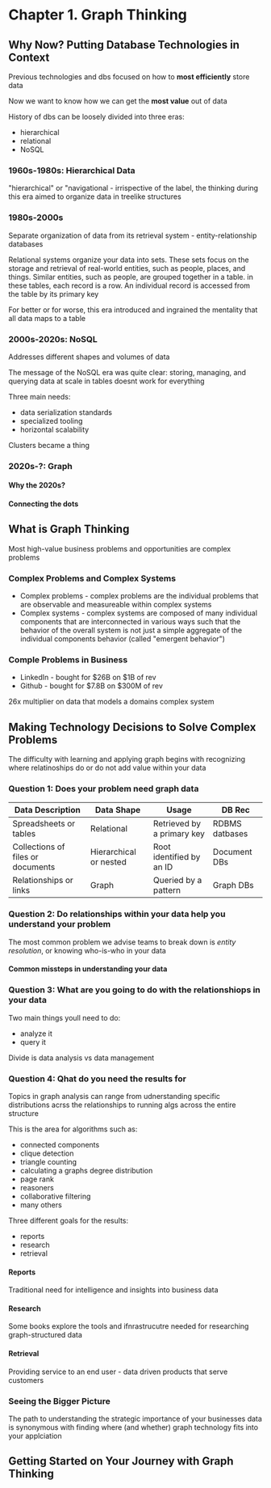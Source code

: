 # Chapter 1. Graph Thinking

## Why Now? Putting Database Technologies in Context

Previous technologies and dbs focused on how to **most efficiently** store data

Now we want to know how we can get the **most value** out of data

History of dbs can be loosely divided into three eras:

- hierarchical
- relational
- NoSQL

### 1960s-1980s: Hierarchical Data

"hierarchical" or "navigational - irrispective of the label, the thinking during this era aimed to organize data in treelike structures

### 1980s-2000s

Separate organization of data from its retrieval system - entity-relationship databases

Relational systems organize your data into sets. These sets focus on the storage and retrieval of real-world entities, such as people, places, and things. Similar entities, such as people, are grouped together in a table. in these tables, each record is a row. An individual record is accessed from the table by its primary key

For better or for worse, this era introduced and ingrained the mentality that all data maps to a table

### 2000s-2020s: NoSQL

Addresses different shapes and volumes of data

The message of the NoSQL era was quite clear: storing, managing, and querying data at scale in tables doesnt work for everything

Three main needs:

- data serialization standards
- specialized tooling
- horizontal scalability

Clusters became a thing

### 2020s-?: Graph

#### Why the 2020s?

#### Connecting the dots

## What is Graph Thinking

Most high-value business problems and opportunities are complex problems

### Complex Problems and Complex Systems

- Complex problems - complex problems are the individual problems that are observable and measureable within complex systems
- Complex systems - complex systems are composed of many individual components that are interconnected in various ways such that the behavior of the overall system is not just a simple aggregate of the individual components behavior (called "emergent behavior")

### Comple Problems in Business

- LinkedIn - bought for $26B on $1B of rev
- Github - bought for $7.8B on $300M of rev

26x multiplier on data that models a domains complex system

## Making Technology Decisions to Solve Complex Problems

The difficulty with learning and applying graph begins with recognizing where relatinoships do or do not add value within your data

### Question 1: Does your problem need graph data

| Data Description | Data Shape | Usage | DB Rec |
| - | - | - | - |
| Spreadsheets or tables | Relational | Retrieved by a primary key | RDBMS datbases |
| Collections of files or documents | Hierarchical or nested | Root identified by an ID | Document DBs |
| Relationships or links | Graph | Queried by a pattern | Graph DBs |

### Question 2: Do relationships within your data help you understand your problem

The most common problem we advise teams to break down is *entity resolution*, or knowing who-is-who in your data

#### Common missteps in understanding your data

### Question 3: What are you going to do with the relationshiops in your data

Two main things youll need to do:

- analyze it
- query it

Divide is data analysis vs data management

### Question 4: Qhat do you need the results for

Topics in graph analysis can range from udnerstanding specific distributions acrss the relationships to running algs across the entire structure

This is the area for algorithms such as:

- connected components
- clique detection
- triangle counting
- calculating a graphs degree distribution
- page rank
- reasoners
- collaborative filtering
- many others

Three different goals for the results:

- reports
- research
- retrieval

#### Reports

Traditional need for intelligence and insights into business data

#### Research

Some books explore the tools and ifnrastrucutre needed for researching graph-structured data

#### Retrieval

Providing service to an end user - data driven products that serve customers

### Seeing the Bigger Picture

The path to understanding the strategic importance of your businesses data is synonymous with finding where (and whether) graph technology fits into your applciation

## Getting Started on Your Journey with Graph Thinking

